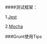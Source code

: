 ####测试框架：

1.[Jest](http://facebook.github.io/jest/)

2.[Mocha](http://visionmedia.github.io/mocha/)


###Grunt使用Tips
